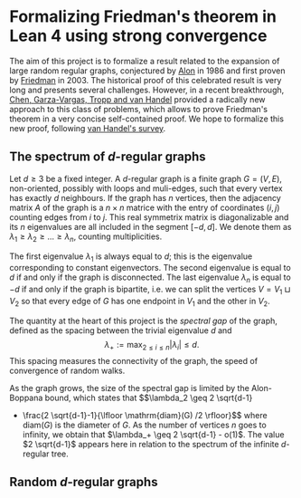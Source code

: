 # Formalizing Friedman's theorem in Lean 4 using strong convergence

The aim of this project is to formalize a result related to the expansion of large random regular graphs, conjectured by [Alon](https://link.springer.com/article/10.1007/BF02579166) in 1986 and first proven by [Friedman](https://dl.acm.org/doi/10.1145/780542.780646) in 2003. The historical proof of this celebrated result is very long and presents several challenges. However, in a recent breakthrough, [Chen, Garza-Vargas, Tropp and van Handel](https://arxiv.org/abs/2405.16026) provided a radically new approach to this class of problems, which allows to prove Friedman's theorem in a very concise self-contained proof. We hope to formalize this new proof, following [van Handel's survey](https://web.math.princeton.edu/~rvan/cdm250630.pdf).

## The spectrum of $d$-regular graphs

Let $d \geq 3$ be a fixed integer. A $d$-regular graph is a finite graph $G=(V,E)$, non-oriented, possibly with loops and muli-edges, such that every vertex has exactly $d$ neighbours. If the graph has $n$ vertices, then the adjacency matrix $A$ of the graph is a $n \times n$ matrice with the entry of coordinates $(i,j)$ counting edges from $i$ to $j$. This real symmetrix matrix is diagonalizable and its $n$ eigenvalues are all included in the segment $[-d,d]$. We denote them as $\lambda_1 \geq \lambda_2 \geq \ldots \geq \lambda_n$, counting multiplicities.

The first eigenvalue $\lambda_1$ is always equal to $d$; this is the eigenvalue corresponding to constant eigenvectors. The second eigenvalue is equal to $d$ if and only if the graph is disconnected. The last eigenvalue $\lambda_n$ is equal to $-d$ if and only if the graph is bipartite, i.e. we can split the vertices $V = V_1 \sqcup V_2$ so that every edge of $G$ has one endpoint in $V_1$ and the other in $V_2$.

The quantity at the heart of this project is the *spectral gap* of the graph, defined as the spacing between the trivial eigenvalue $d$ and
$$\lambda_+ := \max_{2 \leq i \leq n} |\lambda_i| \leq d.$$
This spacing measures the connectivity of the graph, the speed of convergence of random walks.

As the graph grows, the size of the spectral gap is limited by the Alon-Boppana bound, which states that
$$\lambda_2 \geq 2 \sqrt{d-1}
 - \frac{2 \sqrt{d-1}-1}{\lfloor \mathrm{diam}(G) /2 \rfloor}$$
where $\mathrm{diam}(G)$ is the diameter of $G$. As the number of vertices $n$ goes to infinity, we obtain that $\lambda_+ \geq 2 \sqrt{d-1} - o(1)$. The value $2 \sqrt{d-1}$ appears here in relation to the spectrum of the infinite $d$-regular tree.

## Random $d$-regular graphs
